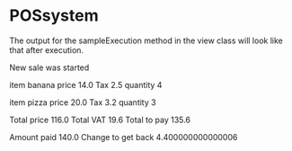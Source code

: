 # POSsystem
The output for the sampleExecution method in the view class will look like that after execution.

New sale was started 

item banana
price 14.0
Tax 2.5
quantity 4


item pizza
price 20.0
Tax 3.2
quantity 3


Total price 116.0
Total VAT 19.6
Total to pay 135.6

Amount paid 140.0
Change to get back 4.400000000000006
